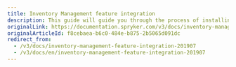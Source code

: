 ```yaml
---
title: Inventory Management feature integration
description: This guide will guide you through the process of installing and configuring the Inventory Management feature for your project.
originalLink: https://documentation.spryker.com/v3/docs/inventory-management-feature-integration-201907
originalArticleId: f8cebaea-b6c0-484e-b875-2b5065d091dc
redirect_from:
  - /v3/docs/inventory-management-feature-integration-201907
  - /v3/docs/en/inventory-management-feature-integration-201907
---
```



